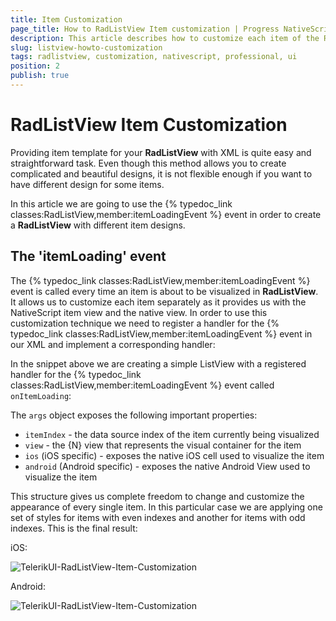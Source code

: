 ```yaml
---
title: Item Customization
page_title: How to RadListView Item customization | Progress NativeScript UI Documentation
description: This article describes how to customize each item of the RadListView.
slug: listview-howto-customization
tags: radlistview, customization, nativescript, professional, ui
position: 2
publish: true
---
```


# RadListView Item Customization

Providing item template for your **RadListView** with XML is quite easy and straightforward task. Even though this method allows you to create complicated and beautiful designs, it is not flexible enough if you want to have different design for some items.

In this article we are going to use the {% typedoc_link classes:RadListView,member:itemLoadingEvent %} event in order to create a **RadListView** with different item designs.

## The 'itemLoading' event

The {% typedoc_link classes:RadListView,member:itemLoadingEvent %} event is called every time an item is about to be visualized in **RadListView**. It allows us to customize each item separately as it provides us with the NativeScript item view and the native view.
In order to use this customization technique we need to register a handler for the {% typedoc_link classes:RadListView,member:itemLoadingEvent %} event in our XML and implement a corresponding handler:

<snippet id='listview-item-loading-xml'/>

In the snippet above we are creating a simple ListView with a registered handler for the {% typedoc_link classes:RadListView,member:itemLoadingEvent %} event called `onItemLoading`:

<snippet id='listview-item-loading-model'/>

The `args` object exposes the following important properties:

* `itemIndex` - the data source index of the item currently being visualized
* `view` - the {N} view that represents the visual container for the item
* `ios` (iOS specific) - exposes the native iOS cell used to visualize the item
* `android` (Android specific) - exposes the native Android View used to visualize the item

This structure gives us complete freedom to change and customize the appearance of every single item. In this particular case we are applying one set of styles for items with even indexes and another for items with odd indexes. This is the final result:

iOS:

![TelerikUI-RadListView-Item-Customization](../../../img/ns_ui/item-loading-ios.png "iOS")

Android:

![TelerikUI-RadListView-Item-Customization](../../../img/ns_ui/item-loading-android.png "Android")
